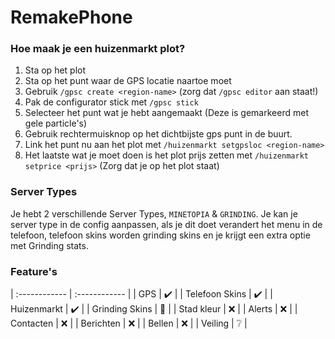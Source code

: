 # RemakePhone


### Hoe maak je een huizenmarkt plot?
1. Sta op het plot
2. Sta op het punt waar de GPS locatie naartoe moet
3. Gebruik `/gpsc create <region-name>` (zorg dat `/gpsc editor` aan staat!)
4. Pak de configurator stick met `/gpsc stick`
5. Selecteer het punt wat je hebt aangemaakt (Deze is gemarkeerd met gele particle's)
6. Gebruik rechtermuisknop op het dichtbijste gps punt in de buurt.
7. Link het punt nu aan het plot met `/huizenmarkt setgpsloc <region-name>`
8. Het laatste wat je moet doen is het plot prijs zetten met `/huizenmarkt setprice <prijs>` (Zorg dat je op het plot staat)

### Server Types
Je hebt 2 verschillende Server Types, `MINETOPIA` & `GRINDING`. Je kan je server type in de config aanpassen, als je dit doet verandert het menu in de telefoon, telefoon skins worden grinding skins en je krijgt een extra optie met Grinding stats.

### Feature's
| :------------ | :------------ |
| GPS | ✔️ |
| Telefoon Skins | ✔️ |
| Huizenmarkt | ✔️ |
| Grinding Skins | 🚧 |
| Stad kleur | ❌ |
| Alerts | ❌ |
| Contacten | ❌ |
| Berichten | ❌ |
| Bellen | ❌ |
| Veiling | ❔ |
